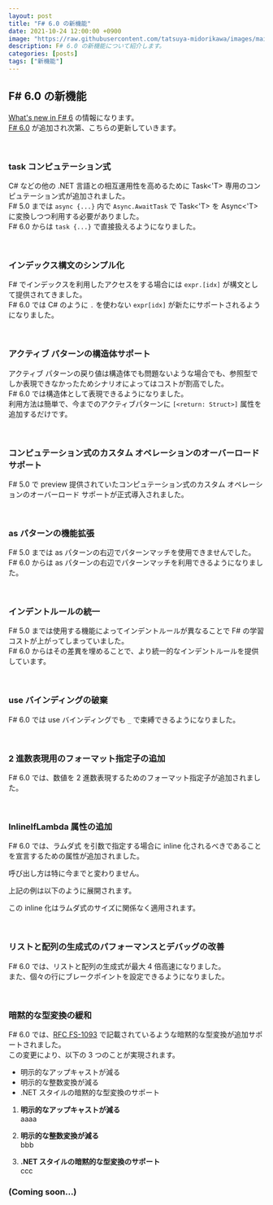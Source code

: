 ```yaml
---
layout: post
title: "F# 6.0 の新機能"
date: 2021-10-24 12:00:00 +0900
image: "https://raw.githubusercontent.com/tatsuya-midorikawa/images/main/fsdoc-jp/common/fs-octcat.png"
description: F# 6.0 の新機能について紹介します。
categories: [posts]
tags: ["新機能"]
---
```


## F# 6.0 の新機能  

[What's new in F# 6](https://devblogs.microsoft.com/dotnet/whats-new-in-fsharp-6/) の情報になります。  
[F# 6.0](https://docs.microsoft.com/ja-jp/dotnet/fsharp/whats-new/fsharp-60) が追加され次第、こちらの更新していきます。  

<br>

### task コンピュテーション式  

C# などの他の .NET 言語との相互運用性を高めるために Task<'T> 専用のコンピュテーション式が追加されました。  
F# 5.0 までは ```async {...}``` 内で ```Async.AwaitTask``` で Task<'T> を Async<'T> に変換しつつ利用する必要がありました。  
F# 6.0 からは ```task {...}``` で直接扱えるようになりました。  

<script src="https://gist.github.com/fffsharp/25a4f75924ae688b6b7d1ed4d8fdaa1a.js?file=task-5.0.fs"></script>  
<script src="https://gist.github.com/fffsharp/25a4f75924ae688b6b7d1ed4d8fdaa1a.js?file=task-6.0.fs"></script>  

<br>  

### インデックス構文のシンプル化  

F# でインデックスを利用したアクセスをする場合には ```expr.[idx]``` が構文として提供されてきました。  
F# 6.0 では C# のように ```.``` を使わない ```expr[idx]``` が新たにサポートされるようになりました。  

<script src="https://gist.github.com/fffsharp/25a4f75924ae688b6b7d1ed4d8fdaa1a.js?file=indexer-5.0.fs"></script>  
<script src="https://gist.github.com/fffsharp/25a4f75924ae688b6b7d1ed4d8fdaa1a.js?file=indexer-6.0.fs"></script>  

<br>

### アクティブ パターンの構造体サポート  

アクティブ パターンの戻り値は構造体でも問題ないような場合でも、参照型でしか表現できなかったためシナリオによってはコストが割高でした。  
F# 6.0 では構造体として表現できるようになりました。  
利用方法は簡単で、今までのアクティブパターンに ```[<return: Struct>]``` 属性を追加するだけです。  

<script src="https://gist.github.com/fffsharp/25a4f75924ae688b6b7d1ed4d8fdaa1a.js?file=active-pattern-6.0.fs"></script>  

<br>  

### コンピュテーション式のカスタム オペレーションのオーバーロード サポート

F# 5.0 で preview 提供されていたコンピュテーション式のカスタム オペレーションのオーバーロード サポートが正式導入されました。  

<script src="https://gist.github.com/fffsharp/25a4f75924ae688b6b7d1ed4d8fdaa1a.js?file=custome-operation-overload-6.0.fs"></script>  

<br>  

### as パターンの機能拡張  

F# 5.0 までは as パターンの右辺でパターンマッチを使用できませんでした。  
F# 6.0 からは as パターンの右辺でパターンマッチを利用できるようになりました。  

<script src="https://gist.github.com/fffsharp/25a4f75924ae688b6b7d1ed4d8fdaa1a.js?file=as-pattern-5.0.fs"></script>  
<script src="https://gist.github.com/fffsharp/25a4f75924ae688b6b7d1ed4d8fdaa1a.js?file=as-pattern-6.0.fs"></script>  

<br>  

### インデントルールの統一

F# 5.0 までは使用する機能によってインデントルールが異なることで F# の学習コストが上がってしまっていました。  
F# 6.0 からはその差異を埋めることで、より統一的なインデントルールを提供しています。  

<script src="https://gist.github.com/fffsharp/25a4f75924ae688b6b7d1ed4d8fdaa1a.js?file=indent-5.0.fs"></script>  
<script src="https://gist.github.com/fffsharp/25a4f75924ae688b6b7d1ed4d8fdaa1a.js?file=indent-6.0.fs"></script>  

<br>  

### use バインディングの破棄

F# 6.0 では use バインディングでも ```_``` で束縛できるようになりました。  

<script src="https://gist.github.com/fffsharp/25a4f75924ae688b6b7d1ed4d8fdaa1a.js?file=use-bindings-6.0.fs"></script>  

<br>  

### 2 進数表現用のフォーマット指定子の追加  

F# 6.0 では、数値を 2 進数表現するためのフォーマット指定子が追加されました。  

<script src="https://gist.github.com/fffsharp/25a4f75924ae688b6b7d1ed4d8fdaa1a.js?file=formatting-for-binary-numbers-6.0.fs"></script>  

<br>  

### InlineIfLambda 属性の追加  

F# 6.0 では、ラムダ式 を引数で指定する場合に inline 化されるべきであることを宣言するための属性が追加されました。
<script src="https://gist.github.com/fffsharp/25a4f75924ae688b6b7d1ed4d8fdaa1a.js?file=inline-if-lambda-6.0.fs"></script>  

呼び出し方は特に今までと変わりません。  
<script src="https://gist.github.com/fffsharp/25a4f75924ae688b6b7d1ed4d8fdaa1a.js?file=inline-if-lambda-callsite-6.0.fs"></script>  

上記の例は以下のように展開されます。  
<script src="https://gist.github.com/fffsharp/25a4f75924ae688b6b7d1ed4d8fdaa1a.js?file=inline-if-lambda-after-inlining-6.0.fs"></script>  

この inline 化はラムダ式のサイズに関係なく適用されます。

<br>

### リストと配列の生成式のパフォーマンスとデバッグの改善

F# 6.0 では、リストと配列の生成式が最大 4 倍高速になりました。  
また、個々の行にブレークポイントを設定できるようになりました。  

<script src="https://gist.github.com/fffsharp/25a4f75924ae688b6b7d1ed4d8fdaa1a.js?file=improved-performance-and-debugging-for-list-and-array-expressions-6.0.fs"></script>  

<br>

### 暗黙的な型変換の緩和  

F# 6.0 では、[RFC FS-1093](https://github.com/fsharp/fslang-design/blob/main/FSharp-6.0/FS-1093-additional-conversions.md) で記載されているような暗黙的な型変換が追加サポートされました。  
この変更により、以下の 3 つのことが実現されます。  

- 明示的なアップキャストが減る
- 明示的な整数変換が減る
- .NET スタイルの暗黙的な型変換のサポート

1. **明示的なアップキャストが減る**  
aaaa

1. **明示的な整数変換が減る**  
bbb

1. **.NET スタイルの暗黙的な型変換のサポート**  
ccc



### (Coming soon...)
